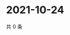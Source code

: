 # 2021-10-24

共 0 条

<!-- BEGIN WEIBO -->
<!-- 最后更新时间 Sun Oct 24 2021 19:00:49 GMT+0800 (China Standard Time) -->

<!-- END WEIBO -->
